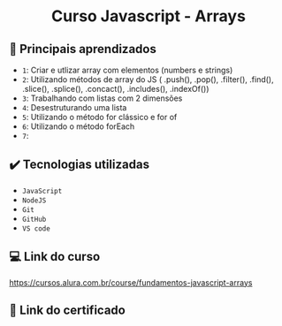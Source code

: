 # <h1 align="center" font-size="bold"> Curso Javascript - Arrays </h1>

## 🔨 Principais aprendizados

- `1`: Criar e utlizar array com elementos (numbers e strings)
- `2`: Utilizando métodos de array do JS ( .push(), .pop(), .filter(), .find(), .slice(), .splice(), .concact(), .includes(), .indexOf())
- `3`: Trabalhando com listas com 2 dimensões
- `4`: Desestruturando uma lista
- `5`: Utilizando o método for clássico e for of
- `6`: Utilizando o método forEach
- `7`: 

## ✔️ Tecnologias utilizadas

- ``JavaScript``
- ``NodeJS``
- ``Git``
- ``GitHub``
- ``VS code``

## 💻 Link do curso

https://cursos.alura.com.br/course/fundamentos-javascript-arrays

## 📃 Link do certificado

